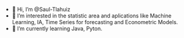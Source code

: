 - 👋 Hi, I’m @Saul-Tlahuiz
- 👀 I’m interested in the statistic area and aplications like Machine Learning, IA, Time Series for forecasting and Econometric Models.
- 🌱 I’m currently learning Java, Pyton.

<!---
Saul-Tlahuiz/Saul-Tlahuiz is a ✨ special ✨ repository because its `README.md` (this file) appears on your GitHub profile.
You can click the Preview link to take a look at your changes.
--->
